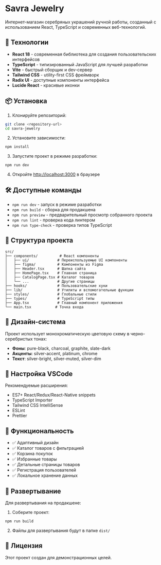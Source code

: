 # Savra Jewelry

Интернет-магазин серебряных украшений ручной работы, созданный с использованием React, TypeScript и современных веб-технологий.

## 🚀 Технологии

- **React 18** - современная библиотека для создания пользовательских интерфейсов
- **TypeScript** - типизированный JavaScript для лучшей разработки
- **Vite** - быстрый сборщик и dev-сервер
- **Tailwind CSS** - utility-first CSS фреймворк
- **Radix UI** - доступные компоненты интерфейса
- **Lucide React** - красивые иконки

## 📦 Установка

1. Клонируйте репозиторий:
```bash
git clone <repository-url>
cd savra-jewelry
```

2. Установите зависимости:
```bash
npm install
```

3. Запустите проект в режиме разработки:
```bash
npm run dev
```

4. Откройте [http://localhost:3000](http://localhost:3000) в браузере

## 🛠️ Доступные команды

- `npm run dev` - запуск в режиме разработки
- `npm run build` - сборка для продакшена
- `npm run preview` - предварительный просмотр собранного проекта
- `npm run lint` - проверка кода линтером
- `npm run type-check` - проверка типов TypeScript

## 📁 Структура проекта

```
src/
├── components/          # React компоненты
│   ├── ui/             # Переиспользуемые UI компоненты
│   ├── figma/          # Компоненты из Figma
│   ├── Header.tsx      # Шапка сайта
│   ├── HomePage.tsx    # Главная страница
│   ├── CatalogPage.tsx # Каталог товаров
│   └── ...             # Другие страницы
├── hooks/              # Пользовательские хуки
├── lib/                # Утилиты и вспомогательные функции
├── styles/             # Глобальные стили
├── types/              # TypeScript типы
├── App.tsx             # Главный компонент приложения
└── main.tsx           # Точка входа
```

## 🎨 Дизайн-система

Проект использует монохроматическую цветовую схему в черно-серебристых тонах:

- **Фоны**: pure-black, charcoal, graphite, slate-dark
- **Акценты**: silver-accent, platinum, chrome
- **Текст**: silver-bright, silver-muted, silver-dim

## 🔧 Настройка VSCode

Рекомендуемые расширения:
- ES7+ React/Redux/React-Native snippets
- TypeScript Importer
- Tailwind CSS IntelliSense
- ESLint
- Prettier

## 📱 Функциональность

- ✅ Адаптивный дизайн
- ✅ Каталог товаров с фильтрацией
- ✅ Корзина покупок
- ✅ Избранные товары
- ✅ Детальные страницы товаров
- ✅ Регистрация пользователей
- ✅ Локальное хранение данных

## 🚀 Развертывание

Для развертывания на продакшене:

1. Соберите проект:
```bash
npm run build
```

2. Файлы для развертывания будут в папке `dist/`

## 📄 Лицензия

Этот проект создан для демонстрационных целей.